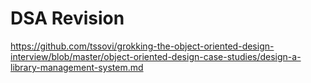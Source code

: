 # DSA Revision
https://github.com/tssovi/grokking-the-object-oriented-design-interview/blob/master/object-oriented-design-case-studies/design-a-library-management-system.md
